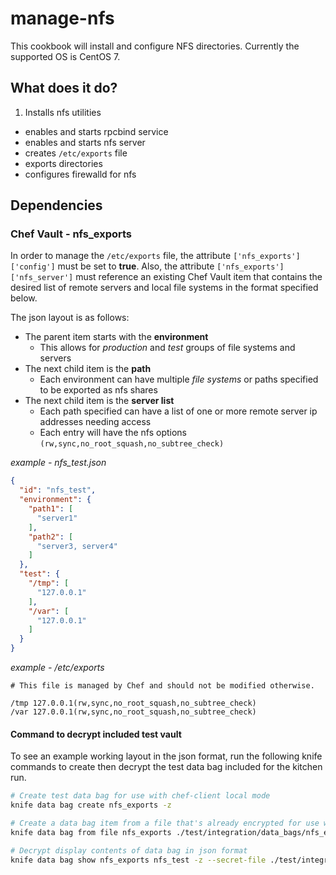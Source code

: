 # manage-nfs
This cookbook will install and configure NFS directories. Currently the supported OS is CentOS 7.

## What does it do?

1. Installs nfs utilities
- enables and starts rpcbind service
- enables and starts nfs server
- creates `/etc/exports` file
- exports directories
- configures firewalld for nfs

## Dependencies

### Chef Vault - nfs_exports

In order to manage the `/etc/exports` file, the attribute `['nfs_exports']['config']` must be set to **true**. Also, the attribute `['nfs_exports']['nfs_server']` must reference an existing Chef Vault item that contains the desired list of remote servers and local file systems in the format specified below.

The json layout is as follows:
- The parent item starts with the **environment**
  - This allows for *production* and *test* groups of file systems and servers
- The next child item is the **path**
  - Each environment can have multiple _file systems_ or paths specified to be exported as nfs shares
- The next child item is the **server list**
  - Each path specified can have a list of one or more remote server ip addresses needing access
  - Each entry will have the nfs options `(rw,sync,no_root_squash,no_subtree_check)`

*example - nfs_test.json*
```json
{
  "id": "nfs_test",
  "environment": {
    "path1": [
      "server1"
    ],
    "path2": [
      "server3, server4"
    ]
  },
  "test": {
    "/tmp": [
      "127.0.0.1"
    ],
    "/var": [
      "127.0.0.1"
    ]
  }
}
```

*example - /etc/exports*

```
# This file is managed by Chef and should not be modified otherwise.

/tmp 127.0.0.1(rw,sync,no_root_squash,no_subtree_check)
/var 127.0.0.1(rw,sync,no_root_squash,no_subtree_check)
```

#### Command to decrypt included test vault

To see an example working layout in the json format, run the following knife commands to create then decrypt the test data bag included for the kitchen run.

```bash
# Create test data bag for use with chef-client local mode
knife data bag create nfs_exports -z

# Create a data bag item from a file that's already encrypted for use with chef-client local mode
knife data bag from file nfs_exports ./test/integration/data_bags/nfs_exports/nfs_test.json -z

# Decrypt display contents of data bag in json format
knife data bag show nfs_exports nfs_test -z --secret-file ./test/integration/files/encrypted_data_bag_secret -Fj
```
